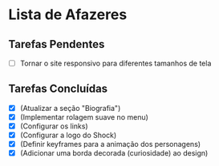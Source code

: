 # Lista de Afazeres

## Tarefas Pendentes
- [ ] Tornar o site responsivo para diferentes tamanhos de tela

## Tarefas Concluídas
- [x] (Atualizar a seção "Biografia")
- [x] (Implementar rolagem suave no menu)
- [x] (Configurar os links) 
- [x] (Configurar a logo do Shock)
- [x] (Definir keyframes para a animação dos personagens)
- [x] (Adicionar uma borda decorada (curiosidade) ao design)
